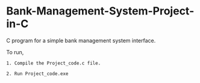 # Bank-Management-System-Project-in-C

C program for a simple bank management system interface.

  To run,
  
    1. Compile the Project_code.c file.
    
    2. Run Project_code.exe
    
